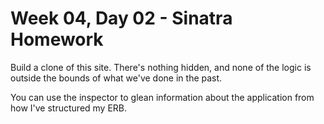 # Week 04, Day 02 - Sinatra Homework

Build a clone of this site. There's nothing hidden, and none of the logic is
outside the bounds of what we've done in the past.

You can use the inspector to glean information about the application from how
I've structured my ERB.
